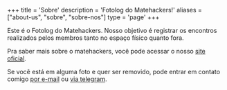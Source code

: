 +++
title = 'Sobre'
description = 'Fotolog do Matehackers!'
aliases = ["about-us", "sobre", "sobre-nos"]
type = 'page'
+++

Este é o Fotolog do Matehackers. Nosso objetivo é registrar os encontros realizados pelos membros tanto no espaço físico quanto fora.

Pra saber mais sobre o matehackers, você pode acessar o nosso [site oficial](https://matehackers.org/).

Se você está em alguma foto e quer ser removido, pode entrar em contato comigo [por e-mail](mailto:guilhermealvim@duck.com) ou [via telegram](https://t.me/guites).
